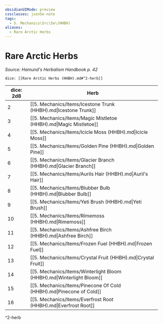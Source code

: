 ```yaml
---
obsidianUIMode: preview
cssclasses: json5e-note
tags:
  - 5. Mechanics\Src\5e\(HHBH)
aliases:
  - Rare Arctic Herbs
---
```

# Rare Arctic Herbs
*Source: Hamund's Herbalism Handbook p. 42* 

`dice: [[Rare Arctic Herbs (HHBH).md#^2-herb]]`

| dice: 2d8 | Herb |
|-----------|------|
| 2 | [[5. Mechanics/Items/Icestone Trunk (HHBH).md\|Icestone Trunk]] |
| 3 | [[5. Mechanics/Items/Magic Mistletoe (HHBH).md\|Magic Mistletoe]] |
| 4 | [[5. Mechanics/Items/Icicle Moss (HHBH).md\|Icicle Moss]] |
| 5 | [[5. Mechanics/Items/Golden Pine (HHBH).md\|Golden Pine]] |
| 6 | [[5. Mechanics/Items/Glacier Branch (HHBH).md\|Glacier Branch]] |
| 7 | [[5. Mechanics/Items/Aurils Hair (HHBH).md\|Auril's Hair]] |
| 8 | [[5. Mechanics/Items/Blubber Bulb (HHBH).md\|Blubber Bulb]] |
| 9 | [[5. Mechanics/Items/Yeti Brush (HHBH).md\|Yeti Brush]] |
| 10 | [[5. Mechanics/Items/Rimemoss (HHBH).md\|Rimemoss]] |
| 11 | [[5. Mechanics/Items/Ashfree Birch (HHBH).md\|Ashfree Birch]] |
| 12 | [[5. Mechanics/Items/Frozen Fuel (HHBH).md\|Frozen Fuel]] |
| 13 | [[5. Mechanics/Items/Crystal Fruit (HHBH).md\|Crystal Fruit]] |
| 14 | [[5. Mechanics/Items/Winterlight Bloom (HHBH).md\|Winterlight Bloom]] |
| 15 | [[5. Mechanics/Items/Pinecone Of Cold (HHBH).md\|Pinecone of Cold]] |
| 16 | [[5. Mechanics/Items/Everfrost Root (HHBH).md\|Everfrost Root]] |
^2-herb
